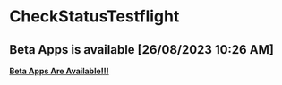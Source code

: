 # CheckStatusTestflight
## Beta Apps is available	[26/08/2023 10:26 AM]
**[Beta Apps Are Available!!!](https://github.com/manhnh97/CheckStatusTestflight/blob/master/Result_BetaAppsAvailable.md)**